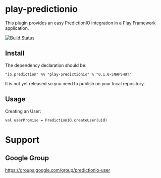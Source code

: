 play-predictionio
===================

This plugin provides an easy [PredictionIO](http://prediction.io/) integration in a
[Play Framework](http://www.playframework.com/) application.

[![Build Status](https://travis-ci.org/filosganga/play-predictionio.png?branch=master)](https://travis-ci.org/filosganga/play-predictionio)


Install
-------

The dependency declaration should be:
```
"io.prediction" %% "play-predictionio" % "0.1.0-SNAPSHOT"
```
It is not yet released so you need to publish on your local repository.


Usage
-----

Creating an User:
```
val userPromise = PredictionIO.createUser(uid)
```


Support
=======

Google Group
------------

https://groups.google.com/group/predictionio-user
